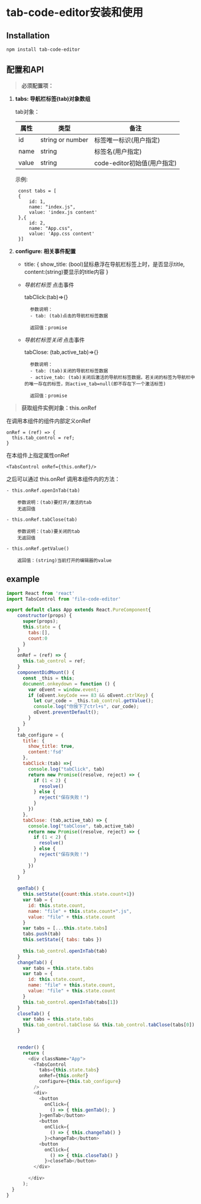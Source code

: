 # tab-code-editor安装和使用

## Installation 
 `npm install tab-code-editor`

## 配置和API

>**必须配置项：**

1. **tabs: 导航栏标签(tab)对象数组**
    
    tab对象：

    属性|类型|备注
    -|-|-|
    id|string or number|标签唯一标识(用户指定)
    name|string|标签名(用户指定)
    value|string|code-editor初始值(用户指定)
    

    示例:

        const tabs = [
        {
            id: 1,
            name: "index.js",
            value: 'index.js content'
        },{
            id: 2,
            name: "App.css",
            value: 'App.css content'
        }]
     
        
2. **configure: 相关事件配置**

    - title: {
        show_title: (bool)鼠标悬浮在导航栏标签上时，是否显示title,
        content:(string)要显示的title内容
    }

    - *导航栏标签* 点击事件
    
        tabClick:(tab)=>{}
    
            参数说明：
            - tab: (tab)点击的导航栏标签数据
            
            返回值：promise
            

    - *导航栏标签关闭* 点击事件
    
        tabClose: (tab,active_tab)=>{}
        
            参数说明：
            - tab: (tab)关闭的导航栏标签数据
            - active_tab: (tab)关闭后激活的导航栏标签数据，若关闭的标签为导航栏中的唯一存在的标签，则active_tab=null(即不存在下一个激活标签)
            
            返回值：promise


> **获取组件实例对象：this.onRef**

在调用本组件的组件内部定义onRef

    onRef = (ref) => {
      this.tab_control = ref;
    }
    
在本组件上指定属性onRef

    <TabsControl onRef={this.onRef}/>
    
之后可以通过 this.onRef 调用本组件内的方法：

    - this.onRef.openInTab(tab)
            
        参数说明：(tab)要打开/激活的tab
        无返回值

    - this.onRef.tabClose(tab)
            
        参数说明：(tab)要关闭的tab
        无返回值

    - this.onRef.getValue()

        返回值：(string)当前打开的编辑器的value


## example
```js
import React from 'react'
import TabsControl from 'file-code-editor'

export default class App extends React.PureComponent{
    constructor(props) {
      super(props);
      this.state = {
        tabs:[],
        count:0
      }
    }
    onRef = (ref) => {
      this.tab_control = ref;
    }
    componentDidMount() {
      const _this = this;
      document.onkeydown = function () {
        var oEvent = window.event;
        if (oEvent.keyCode === 83 && oEvent.ctrlKey) {  
          let cur_code = _this.tab_control.getValue();
          console.log("你按下了ctrl+s", cur_code);
          oEvent.preventDefault();
        }
      }  
    }
    tab_configure = {
      title: {
        show_title: true,
        content:'fsd'
      },
      tabClick:(tab) =>{
        console.log("tabClick", tab)
        return new Promise((resolve, reject) => {
          if (1 < 2) {
            resolve()
          } else {
            reject("保存失败！")
          }
        })
      },
      tabClose: (tab,active_tab) => {
        console.log("tabClose", tab,active_tab)
        return new Promise((resolve, reject) => {
          if (1 < 2) {
            resolve()
          } else {
            reject("保存失败！")
          }
        })
      }
    }
    
    genTab() {
      this.setState({count:this.state.count+1})
      var tab = {
        id: this.state.count,
        name: "file" + this.state.count+".js",
        value: "file" + this.state.count
      }
      var tabs = [...this.state.tabs]
      tabs.push(tab)
      this.setState({ tabs: tabs })
      
      this.tab_control.openInTab(tab)
    }
    changeTab() {
      var tabs = this.state.tabs
      var tab = {
        id: this.state.count,
        name: "file" + this.state.count,
        value: "file" + this.state.count
      }
      this.tab_control.openInTab(tabs[1])
    }
    closeTab() {
      var tabs = this.state.tabs
      this.tab_control.tabClose && this.tab_control.tabClose(tabs[0])
    }
    

    render() {
      return (
        <div className="App">
          <TabsControl
            tabs={this.state.tabs}
            onRef={this.onRef}
            configure={this.tab_configure}
          />
          <div>
            <button
              onClick={
                () => { this.genTab(); }
            }>genTab</button>
            <button
              onClick={
                () => { this.changeTab() }
              }>changeTab</button>
            <button
              onClick={
                () => { this.closeTab() }
              }>closeTab</button>
          </div>
          
        </div>
      );
  }
}
```
